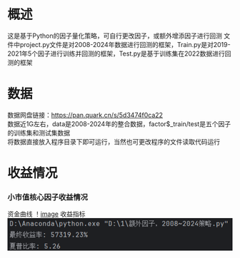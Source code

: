 # 概述
这是基于Python的因子量化策略，可自行更改因子，或额外增添因子进行回测
文件中project.py文件是对2008-2024年数据进行回测的框架，Train.py是对2019-2021年5个因子进行训练并回测的框架，Test.py是基于训练集在2022数据进行回测的框架
# 数据
数据网盘链接：https://pan.quark.cn/s/5d3474f0ca22  
数据近1G左右，data是2008-2024年的整合数据，factor$_train/test是五个因子的训练集和测试集数据  
将数据直接放入程序目录下即可运行，当然也可更改程序的文件读取代码运行
# 收益情况
### 小市值核心因子收益情况
资金曲线
！[image](https://github.com/Gimetea/-/blob/master/Camera%20Roll/project(08-24)%E8%B5%84%E9%87%91%E6%9B%B2%E7%BA%BF.png)
收益指标
![image](https://github.com/Gimetea/-/blob/master/Camera%20Roll/project(08-24).png)

